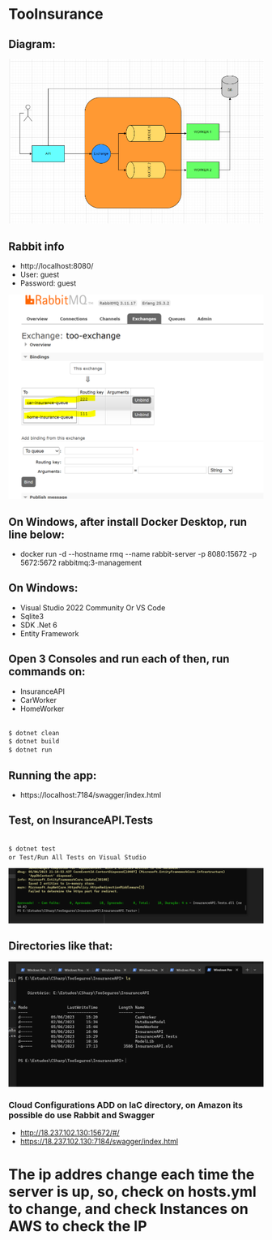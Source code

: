 
# TooInsurance

## Diagram:
![solution](./avalicao-tecnica-dados/doc/diagrama_teste.png)

## Rabbit info
 - http://localhost:8080/
 - User: guest
 - Password: guest

![prompt](./images/exchange.PNG)

## On Windows, after install Docker Desktop, run line below:
 - docker run -d --hostname rmq --name rabbit-server -p 8080:15672 -p 5672:5672 rabbitmq:3-management

## On Windows:
 - Visual Studio 2022 Community Or VS Code
 - Sqlite3
 - SDK .Net 6
 - Entity Framework

## Open 3 Consoles and run each of then, run commands on:
 - InsuranceAPI
 - CarWorker
 - HomeWorker

  ```bash
  
 $ dotnet clean
 $ dotnet build
 $ dotnet run 
 
 ```
 ## Running the app:
 - https://localhost:7184/swagger/index.html
 
 
## Test, on InsuranceAPI.Tests

 ```bash

 $ dotnet test
 or Test/Run All Tests on Visual Studio

 ``` 
 ![prompt](./images/TestesDemo.PNG)

## Directories like that:
 ![prompt](./images/directory.PNG)

 ### Cloud Configurations ADD on IaC directory, on Amazon its possible do use Rabbit and Swagger
  - http://18.237.102.130:15672/#/
  - https://18.237.102.130:7184/swagger/index.html

 # The ip addres change each time the server is up, so, check on hosts.yml to change, and check Instances on AWS to check the IP